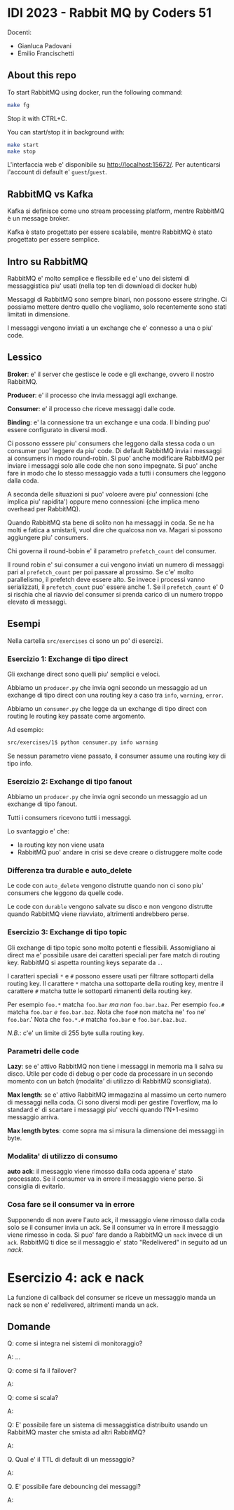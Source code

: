 # IDI 2023 - Rabbit MQ by Coders 51

Docenti:

- Gianluca Padovani
- Emilio Francischetti

## About this repo

To start RabbitMQ using docker, run the following command:

```bash
make fg
```

Stop it with CTRL+C.

You can start/stop it in background with:

```bash
make start
make stop
```

L'interfaccia web e' disponibile su <http://localhost:15672/>.
Per autenticarsi l'account di default e' `guest`/`guest`.

## RabbitMQ vs Kafka

Kafka si definisce come uno stream processing platform, mentre RabbitMQ è un message broker.

Kafka è stato progettato per essere scalabile, mentre RabbitMQ è stato progettato per essere semplice.

## Intro su RabbitMQ

RabbitMQ e' molto semplice e flessibile ed e' uno dei sistemi di messaggistica piu' usati (nella top ten di download di docker hub)

Messaggi di RabbitMQ sono sempre binari, non possono essere stringhe.
Ci possiamo mettere dentro quello che vogliamo, solo recentemente sono stati limitati in dimensione.

I messaggi vengono inviati a un exchange che e' connesso a una o piu' code.

## Lessico

**Broker**: e' il server che gestisce le code e gli exchange, ovvero il nostro RabbitMQ.

**Producer**: e' il processo che invia messaggi agli exchange.

**Consumer**: e' il processo che riceve messaggi dalle code.

**Binding**: e' la connessione tra un exchange e una coda. Il binding puo' essere configurato in diversi modi.

Ci possono esssere piu' consumers che leggono dalla stessa coda o un consumer puo' leggere da piu' code.
Di default RabbitMQ invia i messaggi ai consumers in modo round-robin.
Si puo' anche modificare RabbitMQ per inviare i messaggi solo alle code che non sono impegnate.
Si puo' anche fare in modo che lo stesso messaggio vada a tutti i consumers che leggono dalla coda.

A seconda delle situazioni si puo' voloere avere piu' connessioni (che implica piu' rapidita') oppure meno connessioni (che implica meno overhead per RabbitMQ).

Quando RabbitMQ sta bene di solito non ha messaggi in coda.
Se ne ha molti e fatica a smistarli, vuol dire che qualcosa non va.
Magari si possono aggiungere piu' consumers.

Chi governa il round-bobin e' il parametro `prefetch_count` del consumer.

Il round robin e' sui consumer a cui vengono inviati un numero di messaggi pari al `prefetch_count` per poi passare al prossimo.
Se c'e' molto parallelismo, il prefetch deve essere alto.
Se invece i processi vanno serializzati, il `prefetch_count` puo' essere anche 1.
Se il `prefetch_count` e' 0 si rischia che al riavvio del consumer si prenda carico di un numero troppo elevato di messaggi.

## Esempi

Nella cartella `src/exercises` ci sono un po' di esercizi.

### Esercizio 1: Exchange di tipo direct

Gli exchange direct sono quelli piu' semplici e veloci.

Abbiamo un `producer.py` che invia ogni secondo un messaggio ad un exchange di tipo direct con una routing key a caso tra `info`, `warning`, `error`.

Abbiamo un `consumer.py` che legge da un exchange di tipo direct con routing le routing key passate come argomento.

Ad esempio:

```bash
src/exercises/1$ python consumer.py info warning
```

Se nessun parametro viene passato, il consumer assume una routing key di tipo info.

### Esercizio 2: Exchange di tipo fanout

Abbiamo un `producer.py` che invia ogni secondo un messaggio ad un exchange di tipo fanout.

Tutti i consumers ricevono tutti i messaggi.

Lo svantaggio e' che:

- la routing key non viene usata
- RabbitMQ puo' andare in crisi se deve creare o distruggere molte code

### Differenza tra durable e auto_delete

Le code con `auto_delete` vengono distrutte quando non ci sono piu' consumers che leggono da quelle code.

Le code con `durable` vengono salvate su disco e non vengono distrutte quando RabbitMQ viene riavviato, altrimenti andrebbero perse.

### Esercizio 3: Exchange di tipo topic

Gli exchange di tipo topic sono molto potenti e flessibili.
Assomigliano ai direct ma e' possibile usare dei caratteri speciali per fare match di routing key.
RabbitMQ si aspetta rounting keys separate da `.`.

I caratteri speciali `*` e `#` possono essere usati per filtrare sottoparti della routing key.
Il carattere `*` matcha una sottoparte della routing key, mentre il carattere `#` matcha tutte le sottoparti rimanenti della routing key.

Per esempio `foo.*` matcha `foo.bar` *ma non* `foo.bar.baz`.
Per esempio `foo.#` matcha `foo.bar` *e* `foo.bar.baz`.
Nota che `foo#` non matcha ne' `foo` ne' `foo.bar`.'
Nota che `foo.*.#` matcha `foo.bar` e `foo.bar.baz.buz`.

*N.B.*: c'e' un limite di 255 byte sulla routing key.

### Parametri delle code

**Lazy**: se e' attivo RabbitMQ non tiene i messaggi in memoria ma li salva su disco.
Utile per code di debug o per code da processare in un secondo momento con un batch (modalita' di utilizzo di RabbitMQ sconsigliata).

**Max length**: se e' attivo RabbitMQ immagazina al massimo un certo numero di messaggi nella coda.
Ci sono diversi modi per gestire l'overflow, ma lo standard e' di scartare i messaggi piu' vecchi quando l'N+1-esimo messaggio arriva.

**Max length bytes**: come sopra ma si misura la dimensione dei messaggi in byte.

### Modalita' di utilizzo di consumo

**auto ack**: il messaggio viene rimosso dalla coda appena e' stato processato.
Se il consumer va in errore il messaggio viene perso.
Si consiglia di evitarlo.

### Cosa fare se il consumer va in errore

Supponendo di non avere l'auto ack, il messaggio viene rimosso dalla coda solo se il consumer invia un ack.
Se il consumer va in errore il messaggio viene rimesso in coda.
Si puo' fare dando a RabbitMQ un `nack` invece di un `ack`.
RabbitMQ ti dice se il messaggio e' stato "Redelivered" in seguito ad un *nack*.

# Esercizio 4: ack e nack

La funzione di callback del consumer se riceve un messaggio manda un nack se non e' redelivered, altrimenti manda un ack.

## Domande

Q: come si integra nei sistemi di monitoraggio?

A: ...

Q: come si fa il failover?

A:

Q: come si scala?

A:

Q: E' possibile fare un sistema di messaggistica distribuito usando un RabbitMQ master che smista ad altri RabbitMQ?

A:

Q. Qual e' il TTL di default di un messaggio?

A:

Q. E' possibile fare debouncing dei messaggi?

A:
